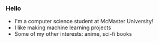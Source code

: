 ### Hello
* I'm a computer science student at McMaster University!
* I like making machine learning projects
* Some of my other interests: anime, sci-fi books
